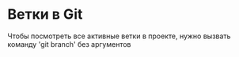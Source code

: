 # Ветки в Git

Чтобы посмотреть все активные ветки в проекте, нужно вызвать команду 'git branch' без аргументов
